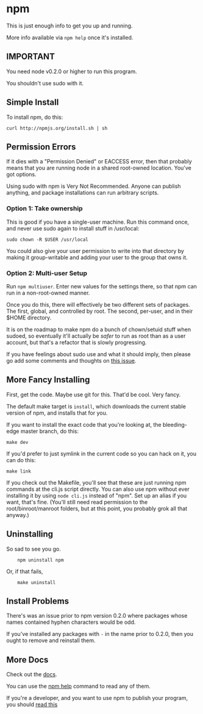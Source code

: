 # npm

This is just enough info to get you up and running.

More info available via `npm help` once it's installed.

## IMPORTANT

You need node v0.2.0 or higher to run this program.

You shouldn't use sudo with it.

## Simple Install

To install npm, do this:

    curl http://npmjs.org/install.sh | sh

## Permission Errors

If it dies with a "Permission Denied" or EACCESS error, then that probably
means that you are running node in a shared root-owned location.  You've
got options.

Using sudo with npm is Very Not Recommended.  Anyone can publish anything,
and package installations can run arbitrary scripts.

### Option 1: Take ownership

This is good if you have a single-user machine.  Run this command once, and
never use sudo again to install stuff in /usr/local:

    sudo chown -R $USER /usr/local

You could also give your user permission to write into that directory by
making it group-writable and adding your user to the group that owns it.

### Option 2: Multi-user Setup

Run `npm multiuser`.  Enter new values for the settings there, so that npm
can run in a non-root-owned manner.

Once you do this, there will effectively be two different sets of packages.
The first, global, and controlled by root.  The second, per-user, and in their
$HOME directory.

It is on the roadmap to make npm do a bunch of chown/setuid stuff when sudoed,
so eventually it'll actually be *safer* to run as root than as a user account,
but that's a refactor that is slowly progressing.

If you have feelings about sudo use and what it should imply, then please go add
some comments and thoughts on [this issue](http://github.com/isaacs/npm/issues/issue/294).

## More Fancy Installing

First, get the code.  Maybe use git for this.  That'd be cool.  Very fancy.

The default make target is `install`, which downloads the current stable
version of npm, and installs that for you.

If you want to install the exact code that you're looking at, the bleeding-edge
master branch, do this:

    make dev

If you'd prefer to just symlink in the current code so you can hack
on it, you can do this:

    make link

If you check out the Makefile, you'll see that these are just running npm commands
at the cli.js script directly.  You can also use npm without ever installing
it by using `node cli.js` instead of "npm".  Set up an alias if you want, that's
fine.  (You'll still need read permission to the root/binroot/manroot folders,
but at this point, you probably grok all that anyway.)

## Uninstalling

So sad to see you go.

		npm uninstall npm

Or, if that fails,

		make uninstall

## Install Problems

There's was an issue prior to npm version 0.2.0 where packages whose names contained
hyphen characters would be odd.

If you've installed any packages with `-` in the name prior to 0.2.0, then you ought
to remove and reinstall them.

## More Docs

Check out the [docs](http://github.com/isaacs/npm/blob/master/doc/).

You can use the [npm help](http://github.com/isaacs/npm/blob/master/doc/help.md#readme)
command to read any of them.

If you're a developer, and you want to use npm to publish your program,
you should
[read this](http://github.com/isaacs/npm/blob/master/doc/developers.md#readme)

